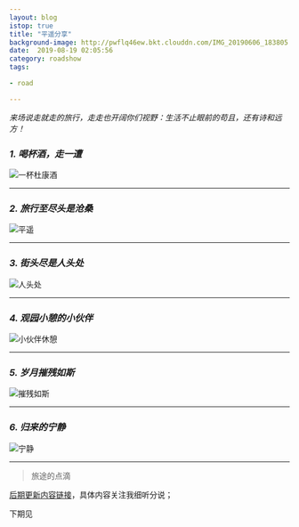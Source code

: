 ```yaml
---
layout: blog
istop: true
title: "平遥分享"
background-image: http://pwflq46ew.bkt.clouddn.com/IMG_20190606_183805.jpg
date:  2019-08-19 02:05:56
category: roadshow
tags:

- road

---
```


*来场说走就走的旅行，走走也开阔你们视野：生活不止眼前的苟且，还有诗和远方！*

### *1. 喝杯酒，走一遭*
   ![一杯杜康酒](http://pwflq46ew.bkt.clouddn.com/FvIbwUaO1c66Og3TCMgvwNz8IPbT)

****

### *2. 旅行至尽头是沧桑*
   ![平遥](http://pwflq46ew.bkt.clouddn.com/FoIsMDBn3LLH7d6HycD07YVLrx3R)

****

### *3. 街头尽是人头处*
   ![人头处](http://pwflq46ew.bkt.clouddn.com/FsKk7QAq-75ehSf8v_FaGpJbTxPp)

****

### *4. 观园小憩的小伙伴*
![小伙伴休憩](http://pwflq46ew.bkt.clouddn.com/lhul8jy75e-VauxKcfT2a9ndQOgU)

****

### *5. 岁月摧残如斯*
![摧残如斯](http://pwflq46ew.bkt.clouddn.com/FjirEEBpeOlJOCkmZh_SdzCDV5IF)

****

### *6. 归来的宁静*
![宁静](http://pwflq46ew.bkt.clouddn.com/FsMazUP3ECMO82rBgBvXY4D7kA0E)

****

> 旅途的点滴

[后期更新内容链接](http://heyixin.top)，具体内容关注我细听分说；

下期见
